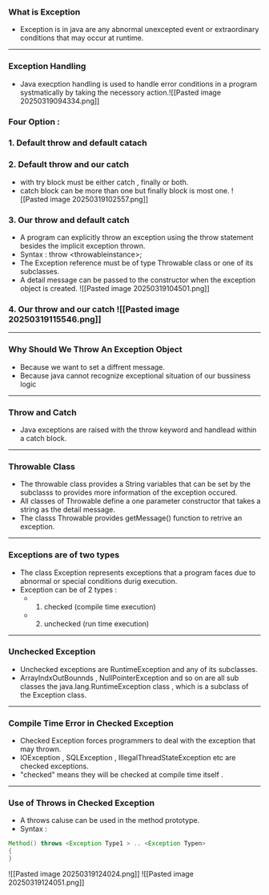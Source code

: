### **What is Exception**
- Exception is in java are any abnormal unexcepted event or extraordinary conditions that may occur at runtime.
---
### **Exception Handling**
- Java execption handling is used to handle error conditions in a program systmatically by taking the necessory action.![[Pasted image 20250319094334.png]]

 
### **Four Option :**
### 1. Default throw and default catach
### 2. Default throw and our catch
- with try block must be either catch , finally or both.
- catch block can be more than one but finally block is most one. 
![[Pasted image 20250319102557.png]]

### 3. Our throw and default catch
- A program can explicitly throw an exception using the throw statement besides the implicit exception thrown.
- Syntax : throw \<throwableinstance>;
- The Exception reference must be of type Throwable class or one of its subclasses.
- A detail message can be passed to the constructor when the exception object is created.
![[Pasted image 20250319104501.png]]
### 4. Our throw and our catch ![[Pasted image 20250319115546.png]]
---
### **Why Should We Throw An  Exception Object**
- Because we want to set a diffrent message.
- Because java cannot recognize exceptional situation of our bussiness logic


---
### **Throw and Catch**
- Java exceptions are raised with the throw keyword and handlead within a catch block.
---
### **Throwable Class**
- The throwable class provides a String variables that can be  set by the subclasss to provides more information of the exception occured.
- All classes of Throwable define a one parameter constructor that takes a string as the detail message.
- The classs Throwable provides getMessage() function to retrive an exception.
---
### **Exceptions are of two types**
- The class Exception represents exceptions that a program faces due to abnormal or special conditions durig execution.
- Exception can be of 2 types :
	- 1. checked (compile time execution)
	- 2. unchecked (run time execution)

---
### **Unchecked Exception**
- Unchecked exceptions are RuntimeException and any of its subclasses.
- ArrayIndxOutBounnds , NullPointerException and so on are all sub classes the java.lang.RuntimeException class , which is a subclass of the Exception class.
---
### **Compile Time Error in Checked Exception**
- Checked Exception forces programmers to deal with the exception that may thrown.
- IOException , SQLException , IllegalThreadStateException etc are checked exceptions.
- "checked" means they will be checked at compile time  itself .
---
### **Use of Throws in Checked Exception**
- A throws caluse can be used in the method prototype.
- Syntax : 
```java
Method() throws <Exception Type1 > .. <Exception Typen>
{
}
```
![[Pasted image 20250319124024.png]]
![[Pasted image 20250319124051.png]]




